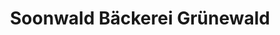 ---
title: "Soonwald Bäckerei Grünewald"
url: /ingelheim-am-rhein/soonwald-baeckerei-gruenewald/
shop: Bäckerei
---